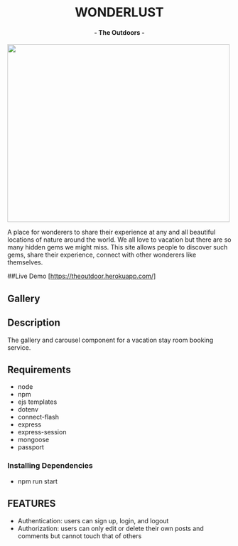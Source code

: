 <h1 align="center"> WONDERLUST </h1>
<h4 align="center"> - The Outdoors - </h4>
<img align="center" width="500" height="400" src="https://wonderlust0.s3-us-west-1.amazonaws.com/startWonderlust.png">
 
A place for wonderers to share their experience at any and all beautiful locations of nature around the world.
We all love to vacation but there are so many hidden gems we might miss. This site allows people to discover such gems, share their experience, connect with other wonderers like themselves. 

##Live Demo
[https://theoutdoor.herokuapp.com/]

## Gallery

## Description
The gallery and carousel component for a vacation stay room booking service. 

## Requirements
- node 
- npm 
- ejs templates
- dotenv
- connect-flash
- express
- express-session
- mongoose
- passport

### Installing Dependencies
- npm run start

## FEATURES
- Authentication: users can sign up, login, and logout
- Authorization: users can only edit or delete their own posts and comments but cannot touch that of others


